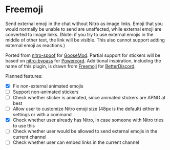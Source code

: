 # Freemoji

Send external emoji in the chat without Nitro as image links. Emoji that you would normally be unable to send are unaffected, while external emoji are converted to image links. (Note: if you try to use external emojis in the middle of other text, the link will be visible. This also cannot support adding external emoji as reactions.)

Ported from [nitro-spoof](https://github.com/luimu64/nitro-spoof) for [GooseMod](https://goosemod.com). Partial support for stickers will be based on [nitro-bypass](https://github.com/notmarek/nitro-bypass) for [Powercord](https://powercord.dev). Additional inspiration, including the name of this plugin, is drawn from [Freemoji](https://github.com/QbDesu/BetterDiscordAddons/blob/potato/Plugins/Freemoji/Freemoji.plugin.js) for [BetterDiscord](https://betterdiscord.app).

Planned features:

- [x] Fix non-external animated emojis
- [ ] Support non-animated stickers
- [ ] Check whether sticker is animated, since animated stickers are APNG at best
- [ ] Allow user to customize Nitro emoji size (48px is the default) either in settings or with a command
- [x] Check whether user already has Nitro, in case someone with Nitro tries to use this
- [ ] Check whether user would be allowed to send external emojis in the current channel
- [ ] Check whether user can embed links in the current channel